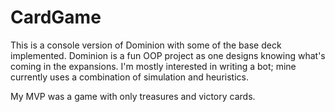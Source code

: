 # CardGame
This is a console version of Dominion with some of the base deck implemented. Dominion is a fun OOP project as one designs knowing what's coming in the expansions. I'm mostly interested in writing a bot; mine currently uses a combination of simulation and heuristics.

My MVP was a game with only treasures and victory cards.